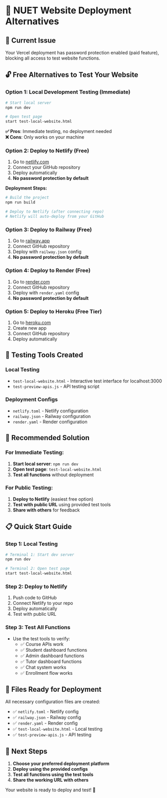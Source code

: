 # 🚀 NUET Website Deployment Alternatives

## 🚨 Current Issue
Your Vercel deployment has password protection enabled (paid feature), blocking all access to test website functions.

## 🔓 Free Alternatives to Test Your Website

### **Option 1: Local Development Testing (Immediate)**
```bash
# Start local server
npm run dev

# Open test page
start test-local-website.html
```
**✅ Pros**: Immediate testing, no deployment needed  
**❌ Cons**: Only works on your machine

### **Option 2: Deploy to Netlify (Free)**
1. Go to [netlify.com](https://netlify.com)
2. Connect your GitHub repository
3. Deploy automatically
4. **No password protection by default**

**Deployment Steps:**
```bash
# Build the project
npm run build

# Deploy to Netlify (after connecting repo)
# Netlify will auto-deploy from your GitHub
```

### **Option 3: Deploy to Railway (Free)**
1. Go to [railway.app](https://railway.app)
2. Connect GitHub repository
3. Deploy with `railway.json` config
4. **No password protection by default**

### **Option 4: Deploy to Render (Free)**
1. Go to [render.com](https://render.com)
2. Connect GitHub repository
3. Deploy with `render.yaml` config
4. **No password protection by default**

### **Option 5: Deploy to Heroku (Free Tier)**
1. Go to [heroku.com](https://heroku.com)
2. Create new app
3. Connect GitHub repository
4. Deploy automatically

## 🧪 Testing Tools Created

### **Local Testing**
- `test-local-website.html` - Interactive test interface for localhost:3000
- `test-preview-apis.js` - API testing script

### **Deployment Configs**
- `netlify.toml` - Netlify configuration
- `railway.json` - Railway configuration  
- `render.yaml` - Render configuration

## 🎯 Recommended Solution

### **For Immediate Testing:**
1. **Start local server**: `npm run dev`
2. **Open test page**: `test-local-website.html`
3. **Test all functions** without deployment

### **For Public Testing:**
1. **Deploy to Netlify** (easiest free option)
2. **Test with public URL** using provided test tools
3. **Share with others** for feedback

## 📋 Quick Start Guide

### **Step 1: Local Testing**
```bash
# Terminal 1: Start dev server
npm run dev

# Terminal 2: Open test page
start test-local-website.html
```

### **Step 2: Deploy to Netlify**
1. Push code to GitHub
2. Connect Netlify to your repo
3. Deploy automatically
4. Test with public URL

### **Step 3: Test All Functions**
- Use the test tools to verify:
  - ✅ Course APIs work
  - ✅ Student dashboard functions
  - ✅ Admin dashboard functions
  - ✅ Tutor dashboard functions
  - ✅ Chat system works
  - ✅ Enrollment flow works

## 🔧 Files Ready for Deployment

All necessary configuration files are created:
- ✅ `netlify.toml` - Netlify config
- ✅ `railway.json` - Railway config
- ✅ `render.yaml` - Render config
- ✅ `test-local-website.html` - Local testing
- ✅ `test-preview-apis.js` - API testing

## 🎉 Next Steps

1. **Choose your preferred deployment platform**
2. **Deploy using the provided configs**
3. **Test all functions using the test tools**
4. **Share the working URL with others**

Your website is ready to deploy and test! 🚀
